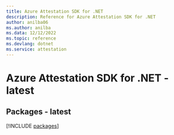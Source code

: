 ```yaml
---
title: Azure Attestation SDK for .NET
description: Reference for Azure Attestation SDK for .NET
author: anilba06
ms.author: anilba
ms.data: 12/12/2022
ms.topic: reference
ms.devlang: dotnet
ms.service: attestation
---
```

# Azure Attestation SDK for .NET - latest
## Packages - latest
[!INCLUDE [packages](attestation-index.md)]